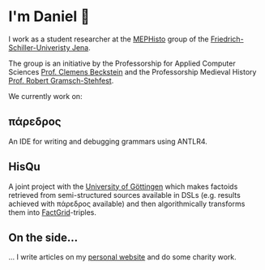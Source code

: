 # I'm Daniel 👋

I work as a student researcher at the [MEPHisto](https://mephisto.uni-jena.de) group of the [Friedrich-Schiller-Univeristy Jena](https://www.uni-jena.de).

The group is an initiative by the Professorship for Applied Computer Sciences [Prof. Clemens Beckstein](https://ki.uni-jena.de) and the Professorship Medieval History [Prof. Robert Gramsch-Stehfest](https://www.gw.uni-jena.de/2755/apl-prof-dr-robert-gramsch-stehfest).

We currently work on:

## πάρεδρος
An IDE for writing and debugging grammars using ANTLR4.
 
## HisQu
A joint project with the [University of Göttingen](https://www.uni-goettingen.de/) which makes factoids retrieved from semi-structured sources available in DSLs (e.g. results achieved with πάρεδρος available) and then algorithmically transforms them into [FactGrid](https://database.factgrid.de/wiki/Main_Page)-triples.

## On the side...
... I write articles on my [personal website](https://www.daniel-motz.de/) and do some charity work.
